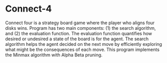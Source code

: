 # Connect-4

Connect four is a strategy board game where the player who aligns four disks wins. Program has two main components: (1) the search algorithm, and (2) the evaluation function. The evaluation function quantifies how desired or undesired a state of the board is for the agent. The search algorithm helps the agent decided on the next move by efficiently exploring what might be the consequences of each move. This program implements the Minmax algorithm with Alpha Beta pruning.
